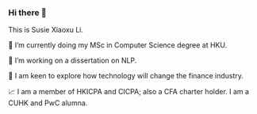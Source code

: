 ### Hi there 👋

<!--
**lxx-holmes/lxx-holmes** is a ✨ _special_ ✨ repository because its `README.md` (this file) appears on your GitHub profile.

Here are some ideas to get you started:

- 🔭 I’m currently working on ...
- 🌱 I’m currently learning ...
- 👯 I’m looking to collaborate on ...
- 🤔 I’m looking for help with ...
- 💬 Ask me about ...
- 📫 How to reach me: ...
- 😄 Pronouns: ...
- ⚡ Fun fact: ...
-->

This is Susie Xiaoxu Li.

🌱 I’m currently doing my MSc in Computer Science degree at HKU.

🔭 I’m working on a dissertation on NLP.

💬 I am keen to explore how technology will change the finance industry.

📈  I am a member of HKICPA and CICPA; also a CFA charter holder. I am a CUHK and PwC alumna.

